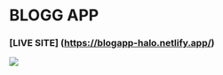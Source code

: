 # BLOGG APP
### [LIVE SITE] (https://blogapp-halo.netlify.app/)
<img src= "https://ibb.co/MBfzY0X">
